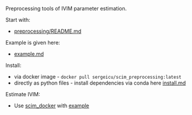 Preprocessing tools of IVIM parameter estimation. 

Start with: 
- [preprocessing/README.md](preprocessing/README.md)

Example is given here: 
- [example.md](example.md)

Install: 
- via docker image - `docker pull sergeicu/scim_preprocessing:latest` 
- directly as python files - install dependencies via conda here [install.md](install.md)

Estimate IVIM: 
- Use [scim_docker](https://github.com/sergeicu/scim_docker) with [example](https://github.com/sergeicu/scim_docker/blob/main/example.md)

